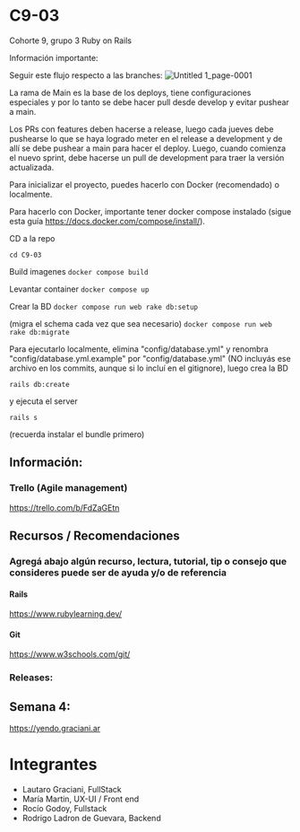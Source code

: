 # C9-03
Cohorte 9, grupo 3 Ruby on Rails

Información importante:

Seguir este flujo respecto a las branches:
![Untitled 1_page-0001](https://user-images.githubusercontent.com/78238453/217380159-b1913c2d-6c65-447c-88eb-1020d7663e90.jpg)

La rama de Main es la base de los deploys, tiene configuraciones especiales y por lo tanto se debe hacer pull desde develop y evitar pushear a main.

Los PRs con features deben hacerse a release, luego cada jueves debe pushearse lo que se haya logrado meter en el release a development y de allí se debe pushear a main para hacer el deploy. Luego, cuando comienza el nuevo sprint, debe hacerse un pull de development para traer la versión actualizada. 



Para inicializar el proyecto, puedes hacerlo con Docker (recomendado) o localmente.

Para hacerlo con Docker, importante tener docker compose instalado (sigue esta guía https://docs.docker.com/compose/install/). 

CD a la repo

`cd C9-03`

Build imagenes
`docker compose build`

Levantar container
`docker compose up`

Crear la BD
`docker compose run web rake db:setup`

(migra el schema cada vez que sea necesario)
`docker compose run web rake db:migrate`

Para ejecutarlo localmente, elimina "config/database.yml" y renombra "config/database.yml.example" por "config/database.yml" (NO incluyás ese archivo en los commits, aunque si lo incluí en el gitignore), luego crea la BD

`rails db:create`

y ejecuta el server

`rails s`

(recuerda instalar el bundle primero)



## Información:
### Trello (Agile management)
https://trello.com/b/FdZaGEtn


## Recursos / Recomendaciones
### Agregá abajo algún recurso, lectura, tutorial, tip o consejo que consideres puede ser de ayuda y/o de referencia
#### Rails
https://www.rubylearning.dev/

#### Git

https://www.w3schools.com/git/

### Releases:

## Semana 4:
https://yendo.graciani.ar

# Integrantes
- Lautaro Graciani, FullStack
- María Martin, UX-UI / Front end
- Rocío Godoy, Fullstack
- Rodrigo Ladron de Guevara, Backend
